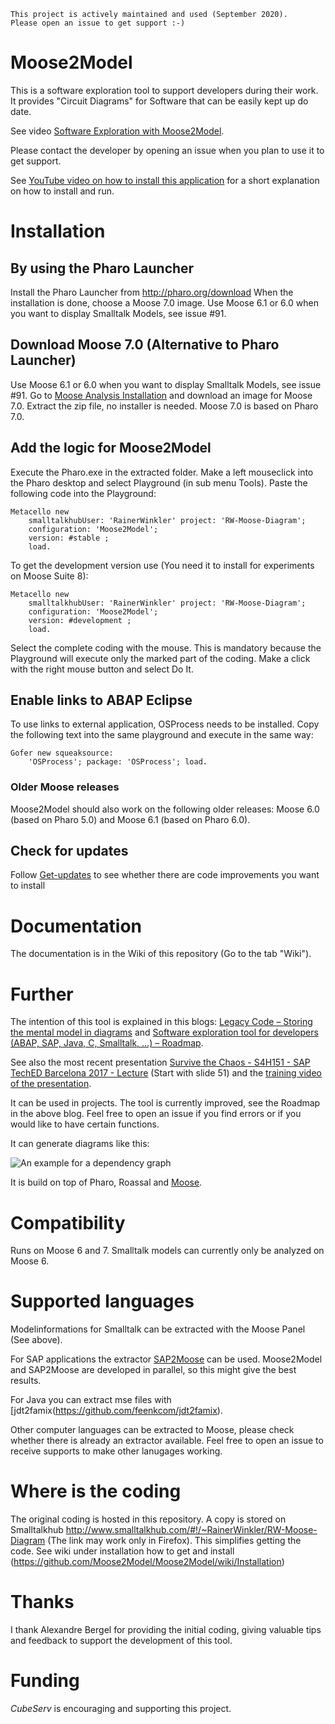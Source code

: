 <code>This project is actively maintained and used (September 2020). Please open an issue to get support :-)</code>

# Moose2Model

This is a software exploration tool to support developers during their work. It provides "Circuit Diagrams" for Software that can be easily kept up do date. 

See video [Software Exploration with Moose2Model](https://www.youtube.com/watch?v=k8RkDwlXKmg).

Please contact the developer by opening an issue when you plan to use it to get support.

See [YouTube video on how to install this application](https://youtu.be/r75XnhwiXHA) for a short explanation on how to install and run.

# Installation

## By using the Pharo Launcher

Install the Pharo Launcher from http://pharo.org/download
When the installation is done, choose a Moose 7.0 image.
Use Moose 6.1 or 6.0 when you want to display Smalltalk Models, see issue #91.

## Download Moose 7.0 (Alternative to Pharo Launcher)
Use Moose 6.1 or 6.0 when you want to display Smalltalk Models, see issue #91.
Go to [Moose Analysis Installation](http://www.moosetechnology.org/#install) and download an image for Moose 7.0. Extract the zip file, no installer is needed.
Moose 7.0 is based on Pharo 7.0.

## Add the logic for Moose2Model

Execute the Pharo.exe in the extracted folder. Make a left mouseclick into the Pharo desktop and select Playground (in sub menu Tools). Paste the following code into the Playground:

    Metacello new
        smalltalkhubUser: 'RainerWinkler' project: 'RW-Moose-Diagram';
        configuration: 'Moose2Model';
        version: #stable ;
        load.

To get the development version use (You need it to install for experiments on Moose Suite 8):

    Metacello new
        smalltalkhubUser: 'RainerWinkler' project: 'RW-Moose-Diagram';
        configuration: 'Moose2Model';
        version: #development ;
        load.

Select the complete coding with the mouse. This is mandatory because the Playground will execute only the marked part of the coding. Make a click with the right mouse button and select Do It. 

## Enable links to ABAP Eclipse

To use links to external application, OSProcess needs to be installed. Copy the following text into the same playground and execute in the same way:

    Gofer new squeaksource: 
        'OSProcess'; package: 'OSProcess'; load.

### Older Moose releases
Moose2Model should also work on the following older releases:
Moose 6.0 (based on Pharo 5.0) and Moose 6.1 (based on Pharo 6.0).

## Check for updates

Follow [Get-updates](https://github.com/Moose2Model/Moose2Model/wiki/Get-updates) to see whether there are code improvements you want to install

# Documentation

The documentation is in the Wiki of this repository (Go to the tab "Wiki").

# Further

The intention of this tool is explained in this blogs: [Legacy Code – Storing the mental model in diagrams](https://blogs.sap.com/2017/06/08/legacy-code-storing-the-mental-model-in-diagrams/) and [Software exploration tool for developers (ABAP, SAP, Java, C, Smalltalk, …) – Roadmap](https://blogs.sap.com/2017/07/23/software-exploration-tool-next-steps/).

See also the most recent presentation [Survive the Chaos - S4H151 - SAP TechED Barcelona 2017 - Lecture](https://www.slideshare.net/RainerWinkler/survive-the-chaos-s4h151-sap-teched-barcelona-2017-lecture-82319920) (Start with slide 51) and the [training video of the presentation](https://www.youtube.com/watch?v=f_9kkB92TCM&feature=youtu.be&t=1726).

It can be used in projects. The tool is currently improved, see the Roadmap in the above blog. Feel free to open an issue if you find errors or if you would like to have certain functions.

It can generate diagrams like this:

![An example for a dependency graph](https://github.com/RainerWinkler/Moose2Model/raw/master/ExampleDiagram.png)


It is build on top of Pharo, Roassal and [Moose](http://www.moosetechnology.org/).

# Compatibility
Runs on Moose 6 and 7. Smalltalk models can currently only be analyzed on Moose 6.

# Supported languages

Modelinformations for Smalltalk can be extracted with the Moose Panel (See above). 

For SAP applications the extractor [SAP2Moose](http://www.sap2moose.org) can be used. Moose2Model and SAP2Moose are developed in parallel, so this might give the best results.

For Java you can extract mse files with [jdt2famix(https://github.com/feenkcom/jdt2famix).

Other computer languages can be extracted to Moose, please check whether there is already an extractor available. Feel free to open an issue to receive supports to make other lanugages working.

# Where is the coding

The original coding is hosted in this repository. A copy is stored on Smalltalkhub http://www.smalltalkhub.com/#!/~RainerWinkler/RW-Moose-Diagram (The link may work only in Firefox). This simplifies getting the code. See wiki under installation how to get and install (https://github.com/Moose2Model/Moose2Model/wiki/Installation)

# Thanks

I thank Alexandre Bergel for providing the initial coding, giving valuable tips and feedback to support the development of this tool.

# Funding

*CubeServ* is encouraging and supporting this project.
